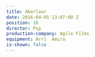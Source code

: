 ```yaml
---
title: Aberlour
date: 2016-04-05 13:07:00 Z
position: 16
director: Pip
production-company: Agile Films
equipment: Arri  Amira
is-shown: false
---
```


